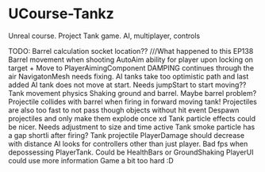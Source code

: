 # UCourse-Tankz
Unreal course. Project Tank game. AI, multiplayer, controls


TODO:
Barrel calculation socket location?? ///What happened to this EP138
Barrel movement when shooting
AutoAim ability for player upon locking on target + Move to PlayerAimingComponent
DAMPING continues through the air
NavigatonMesh needs fixing. AI tanks take too optimistic path and last added AI tank does not move at start. Needs jumpStart to start moving??
Tank movement physics
Shaking ground and barrel. Maybe barrel problem?
Projectile collides with barrel when firing in forward moving tank! Projectiles are also too fast to not pass though objects without hit event
Despawn projectiles and only make them explode once xd
Tank particle effects could be nicer. Needs adjustment to size and time active
Tank smoke particle has a gap shortli after firing?
Tank projectile PlayerDamage should decrease with distance
AI looks for controllers other than just player.
Bad fps when depossessing PlayerTank. Could be HealthBars or GroundShaking
PlayerUI could use more information
Game a bit too hard :D
